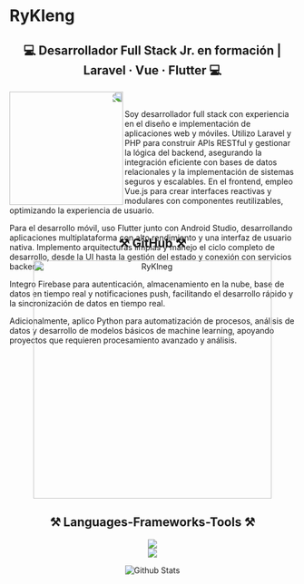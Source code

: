 # RyKleng


<h2 align="center">💻 Desarrollador Full Stack Jr. en formación | Laravel · Vue · Flutter 💻</h2>

<img src="https://i.pinimg.com/1200x/a5/b9/60/a5b9604a2d1f389e8c514f96f0fbd2fa.jpg" align="left" style="transform: scaleX(-1); width: 200px;" />
<br>
<p style="justify-content:justify;">
  Soy desarrollador full stack con experiencia en el diseño e implementación de aplicaciones web y móviles. Utilizo Laravel y PHP para construir APIs RESTful y gestionar la lógica del backend, asegurando la integración eficiente con bases de datos relacionales y la implementación de sistemas seguros y escalables. En el frontend, empleo Vue.js para crear interfaces reactivas y modulares con componentes reutilizables, optimizando la experiencia de usuario.

Para el desarrollo móvil, uso Flutter junto con Android Studio, desarrollando aplicaciones multiplataforma con alto rendimiento y una interfaz de usuario nativa. Implemento arquitecturas limpias y manejo el ciclo completo de desarrollo, desde la UI hasta la gestión del estado y conexión con servicios backend.

Integro Firebase para autenticación, almacenamiento en la nube, base de datos en tiempo real y notificaciones push, facilitando el desarrollo rápido y la sincronización de datos en tiempo real.

Adicionalmente, aplico Python para automatización de procesos, análisis de datos y desarrollo de modelos básicos de machine learning, apoyando proyectos que requieren procesamiento avanzado y análisis.
</p>
<br>
<!-- Aquí empieza la sección de GitHub Stats, con margen arriba -->
<div style="margin-top: -50%;">
  <h2 align="center">⚒️ GitHub ⚒️</h2>
  <p align="center"> 
    <img src="https://github-readme-stats.vercel.app/api?username=RyKlneg&count=true&show_icons=true&theme=graywhite&line" alt="RyKlneg" width="420"/> 
  </p>
</div>

<h2 align="center">⚒️ Languages-Frameworks-Tools ⚒️</h2>

<div align="center">
  <img src="https://skillicons.dev/icons?i=nodejs,github,c,javascript,typescript,mongodb,java" /><br>
  <img src="https://skillicons.dev/icons?i=react,bootstrap,mysql,vscode,figma,git,flutter,laravel,vue" />
</div>

<p align="center">
  <img src="https://raw.githubusercontent.com/bornmay/bornmay/Update/svg/Bottom.svg" alt="Github Stats" />
</p>

